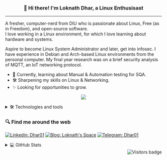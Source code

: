 <h3 align="center">👋 Hi there! I'm Loknath Dhar, a Linux Enthusisast</h3>

<!--
<p align="center">
  <a href="dhar01.github.io">Website</a> •
  <a href="https://twitter.com/LoknathDhar01">Twitter</a>
</p>
-->

- - -

A fresher, computer-nerd from DIU who is passionate about Linux, Free (as in Freedom), and open-source software.<br> 
I love working in a Linux environment, for which I love learning about hardware and systems.


Aspire to become Linux System Administrator and later, get into infosec. I have experience in Debian and Arch-based Linux environments from the personal computer. My final year research was on a brief security analysis of MQTT, an IoT networking protocol.

- 🌱 Currently, learning about Manual & Automation testing for SQA.<br>
- 🛠 Sharpening my skills on Linux & Networking.<br>
- ✨ Looking for opportunities to grow.

<p align="center">
  <img src="https://quotes-github-readme.vercel.app/api?type=vertical&theme=dark"/>
</p>


<details>
  
  <summary> 🛠 Technologies and tools </summary>
  
### Programming Languages
    
  ![Python](https://img.shields.io/badge/-Python-3776AB?logo=Python&logoColor=white&style=flat)
  ![Java](https://img.shields.io/badge/-Java-007396?logo=Java&logoColor=red&style=flat)
  ![C++](https://img.shields.io/badge/-C++-00599C?logo=cplusplus&logoColor=white&style=flat)
  ![Bash](https://img.shields.io/badge/-Bash-4EAA25?logo=GNU-Bash&logoColor=white&style=flat)
  ![Markdown](https://img.shields.io/badge/-Markdown-000000?logo=Markdown&logoColor=white&style=flat)
 
  
### Operating Systems
 
  ![Linux](https://img.shields.io/badge/-Linux-FCC624?logo=Linux&logoColor=white&style=flat) 
  ![Kali Linux](https://img.shields.io/badge/-Kali%20Linux-557C94?logo=Kali-Linux&logoColor=white&style=flat)
  ![Manjaro](https://img.shields.io/badge/-Manjaro-35BF5C?logo=Manjaro&logoColor=white&style=flat)
 
### Version Control
  
  ![Git](https://img.shields.io/badge/-Git-F05032?style=flat&logo=git&logoColor=white)
  ![GitHub](https://img.shields.io/badge/-GitHub-181717?logo=GitHub&logoColor=red&style=flat)
  
### Database Management
  
  ![SQLite](https://img.shields.io/badge/-SQLite-003B57?logo=SQLite&logoColor=white&style=plastic)
  ![MySQL](https://img.shields.io/badge/-MySQL-4479A1?logo=MySQL&logoColor=white&style=plastic)
  

### Utilities 

  ![VSCode](https://img.shields.io/badge/-VSCode-007ACC?style=flat&logo=visual-studio-code&logoColor=white)
  ![NeoVim](https://img.shields.io/badge/-NeoVim-57A143?logo=NeoVim&logoColor=white&style=flat)
  ![Nano](https://img.shields.io/badge/-Nano-4A90E2?logo=Nano&logoColor=white&style=flat)


  
</details>


### 🔍 Find me around the web

[![Linkedin: Dhar01](https://img.shields.io/badge/-Dhar01-0e76a8?style=flat-square&logo=Linkedin&logoColor=white&link=https://www.linkedin.com/in/dhar01/)](https://www.linkedin.com/in/dhar01/)
[![Blog: Loknath's Space](https://img.shields.io/badge/-Lokanth's%20Space-grey?style=social&logo=Blogger&logoColor=orange&link=https://dhar01.github.io)](https://dhar01.github.io)
[![Telegram: Dhar01](https://img.shields.io/badge/-Dhar01-0088cc?style=social&logo=Telegram&logoColor=white&link=https://t.me/Dhar01)](https://t.me/Dhar01)


<details>
  <summary> 💻 GitHub Stats </summary>
  <br/>

[![Top Langs](https://github-readme-stats.vercel.app/api/top-langs/?username=dhar01&layout=compact&theme=dark)](https://github.com/anuraghazra/github-readme-stats)
[![Anurag's GitHub stats](https://github-readme-stats.vercel.app/api?username=dhar01&theme=merko&show_icons=true)](https://github.com/anuraghazra/github-readme-stats)
  
</details>


<a href="https://badges.pufler.dev">
    <img align="right" src="https://badges.pufler.dev/visits/Dhar01/Dhar01?color=yellow" alt="Visitors badge" />
 </a>





<!--
**Dhar01/Dhar01** is a ✨ _special_ ✨ repository because its `README.md` (this file) appears on your GitHub profile.

Here are some ideas to get you started:

- 🔭 I’m currently working on ...
- 🌱 I’m currently learning ...
- 👯 I’m looking to collaborate on ...
- 🤔 I’m looking for help with ...
- 💬 Ask me about ...
- 📫 How to reach me: ...
- 😄 Pronouns: ...
- ⚡ Fun fact: ...
-->

